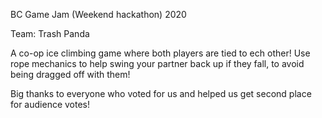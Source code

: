 BC Game Jam (Weekend hackathon) 2020

Team: Trash Panda

A co-op ice climbing game where both players are tied to ech other!
Use rope mechanics to help swing your partner back up if they fall, to avoid being dragged off with them!

Big thanks to everyone who voted for us and helped us get second place for audience votes!
